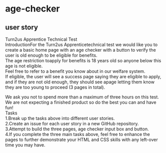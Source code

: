 # age-checker
## user story

Turn2us Apprentice Technical Test  <br>
IntroductionFor the Turn2us Apprenticetechnical test we would like you to create a basic home page with an age checker with a button to verify the user is old enough to be eligible for benefits.   <br>
The age restriction toapply for benefits is 18 years old so anyone below this age is not eligible.   <br>
Feel free to refer to a benefit you know about in our welfare system.  <br>
If eligible, the user will see a success page saying they are eligible to apply, and if they are not old enough, they should see apage letting them know they are too young to proceed (3 pages in total).   <br>

We ask you not to spend more than a maximum of three hours on this test.  <br>
We are not expecting a finished product so do the best you can and have fun!  <br>
Tasks  <br>
1.Break up the tasks above into different user stories.  <br>
2.Create an issue for each user story in a new GitHub repository.  <br>
3.Attempt to build the three pages, age checker input box and button.   <br>
4.If you complete the three main tasks above, feel free to enhance the pages to further demonstrate your HTML and CSS skills with any left-over time you may have.
